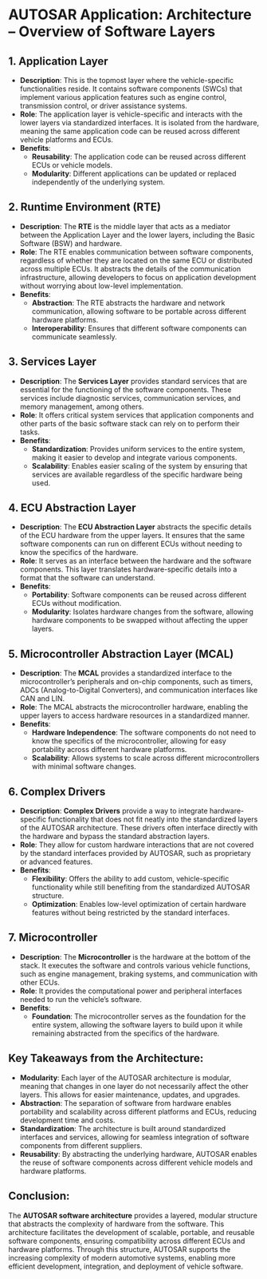 # AUTOSAR Application: Architecture – Overview of Software Layers

## 1. **Application Layer**
   - **Description**: This is the topmost layer where the vehicle-specific functionalities reside. It contains software components (SWCs) that implement various application features such as engine control, transmission control, or driver assistance systems.
   - **Role**: The application layer is vehicle-specific and interacts with the lower layers via standardized interfaces. It is isolated from the hardware, meaning the same application code can be reused across different vehicle platforms and ECUs.
   - **Benefits**:
     - **Reusability**: The application code can be reused across different ECUs or vehicle models.
     - **Modularity**: Different applications can be updated or replaced independently of the underlying system.



## 2. **Runtime Environment (RTE)**
   - **Description**: The **RTE** is the middle layer that acts as a mediator between the Application Layer and the lower layers, including the Basic Software (BSW) and hardware.
   - **Role**: The RTE enables communication between software components, regardless of whether they are located on the same ECU or distributed across multiple ECUs. It abstracts the details of the communication infrastructure, allowing developers to focus on application development without worrying about low-level implementation.
   - **Benefits**:
     - **Abstraction**: The RTE abstracts the hardware and network communication, allowing software to be portable across different hardware platforms.
     - **Interoperability**: Ensures that different software components can communicate seamlessly.



## 3. **Services Layer**
   - **Description**: The **Services Layer** provides standard services that are essential for the functioning of the software components. These services include diagnostic services, communication services, and memory management, among others.
   - **Role**: It offers critical system services that application components and other parts of the basic software stack can rely on to perform their tasks.
   - **Benefits**:
     - **Standardization**: Provides uniform services to the entire system, making it easier to develop and integrate various components.
     - **Scalability**: Enables easier scaling of the system by ensuring that services are available regardless of the specific hardware being used.



## 4. **ECU Abstraction Layer**
   - **Description**: The **ECU Abstraction Layer** abstracts the specific details of the ECU hardware from the upper layers. It ensures that the same software components can run on different ECUs without needing to know the specifics of the hardware.
   - **Role**: It serves as an interface between the hardware and the software components. This layer translates hardware-specific details into a format that the software can understand.
   - **Benefits**:
     - **Portability**: Software components can be reused across different ECUs without modification.
     - **Modularity**: Isolates hardware changes from the software, allowing hardware components to be swapped without affecting the upper layers.



## 5. **Microcontroller Abstraction Layer (MCAL)**
   - **Description**: The **MCAL** provides a standardized interface to the microcontroller’s peripherals and on-chip components, such as timers, ADCs (Analog-to-Digital Converters), and communication interfaces like CAN and LIN.
   - **Role**: The MCAL abstracts the microcontroller hardware, enabling the upper layers to access hardware resources in a standardized manner.
   - **Benefits**:
     - **Hardware Independence**: The software components do not need to know the specifics of the microcontroller, allowing for easy portability across different hardware platforms.
     - **Scalability**: Allows systems to scale across different microcontrollers with minimal software changes.



## 6. **Complex Drivers**
   - **Description**: **Complex Drivers** provide a way to integrate hardware-specific functionality that does not fit neatly into the standardized layers of the AUTOSAR architecture. These drivers often interface directly with the hardware and bypass the standard abstraction layers.
   - **Role**: They allow for custom hardware interactions that are not covered by the standard interfaces provided by AUTOSAR, such as proprietary or advanced features.
   - **Benefits**:
     - **Flexibility**: Offers the ability to add custom, vehicle-specific functionality while still benefiting from the standardized AUTOSAR structure.
     - **Optimization**: Enables low-level optimization of certain hardware features without being restricted by the standard interfaces.



## 7. **Microcontroller**
   - **Description**: The **Microcontroller** is the hardware at the bottom of the stack. It executes the software and controls various vehicle functions, such as engine management, braking systems, and communication with other ECUs.
   - **Role**: It provides the computational power and peripheral interfaces needed to run the vehicle’s software.
   - **Benefits**:
     - **Foundation**: The microcontroller serves as the foundation for the entire system, allowing the software layers to build upon it while remaining abstracted from the specifics of the hardware.



## Key Takeaways from the Architecture:
- **Modularity**: Each layer of the AUTOSAR architecture is modular, meaning that changes in one layer do not necessarily affect the other layers. This allows for easier maintenance, updates, and upgrades.
- **Abstraction**: The separation of software from hardware enables portability and scalability across different platforms and ECUs, reducing development time and costs.
- **Standardization**: The architecture is built around standardized interfaces and services, allowing for seamless integration of software components from different suppliers.
- **Reusability**: By abstracting the underlying hardware, AUTOSAR enables the reuse of software components across different vehicle models and hardware platforms.



## Conclusion:
The **AUTOSAR software architecture** provides a layered, modular structure that abstracts the complexity of hardware from the software. This architecture facilitates the development of scalable, portable, and reusable software components, ensuring compatibility across different ECUs and hardware platforms. Through this structure, AUTOSAR supports the increasing complexity of modern automotive systems, enabling more efficient development, integration, and deployment of vehicle software.